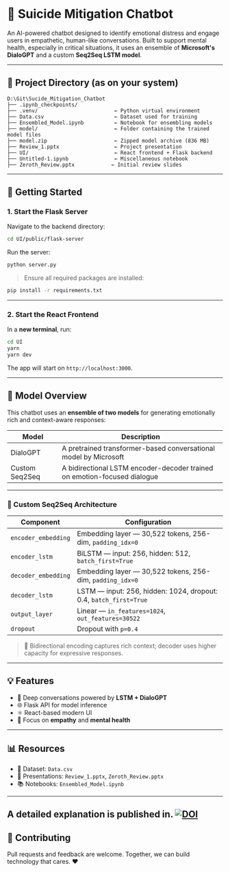 # 🧠 Suicide Mitigation Chatbot

An AI-powered chatbot designed to identify emotional distress and engage users in empathetic, human-like conversations. Built to support mental health, especially in critical situations, it uses an ensemble of **Microsoft's DialoGPT** and a custom **Seq2Seq LSTM model**.

---

## 📁 Project Directory (as on your system)

```
D:\Git\Sucide_Mitigation_Chatbot
├── .ipynb_checkpoints/
├── .venv/                         ← Python virtual environment
├── Data.csv                       ← Dataset used for training
├── Ensembled_Model.ipynb          ← Notebook for ensembling models
├── model/                         ← Folder containing the trained model files
├── model.zip                      ← Zipped model archive (836 MB)
├── Review_1.pptx                  ← Project presentation
├── UI/                            ← React frontend + Flask backend
├── Untitled-1.ipynb               ← Miscellaneous notebook
├── Zeroth_Review.pptx            ← Initial review slides
```

---

## 🚀 Getting Started

### 1. Start the Flask Server

Navigate to the backend directory:

```bash
cd UI/public/flask-server
```

Run the server:

```bash
python server.py
```

> Ensure all required packages are installed:

```bash
pip install -r requirements.txt
```

---

### 2. Start the React Frontend

In a **new terminal**, run:

```bash
cd UI
yarn
yarn dev
```

The app will start on `http://localhost:3000`.

---

## 🤖 Model Overview

This chatbot uses an **ensemble of two models** for generating emotionally rich and context-aware responses:

| Model             | Description                                                                 |
|------------------|-----------------------------------------------------------------------------|
| DialoGPT          | A pretrained transformer-based conversational model by Microsoft            |
| Custom Seq2Seq    | A bidirectional LSTM encoder-decoder trained on emotion-focused dialogue    |

---

### 🧱 Custom Seq2Seq Architecture

| Component             | Configuration                                                       |
|-----------------------|---------------------------------------------------------------------|
| `encoder_embedding`   | Embedding layer — 30,522 tokens, 256-dim, `padding_idx=0`           |
| `encoder_lstm`        | BiLSTM — input: 256, hidden: 512, `batch_first=True`                |
| `decoder_embedding`   | Embedding layer — 30,522 tokens, 256-dim, `padding_idx=0`           |
| `decoder_lstm`        | LSTM — input: 256, hidden: 1024, dropout: 0.4, `batch_first=True`   |
| `output_layer`        | Linear — `in_features=1024`, `out_features=30522`                   |
| `dropout`             | Dropout with `p=0.4`                                                |

> 🔁 Bidirectional encoding captures rich context; decoder uses higher capacity for expressive responses.

---

## 💡 Features

- 💬 Deep conversations powered by **LSTM + DialoGPT**
- 🌐 Flask API for model inference
- ⚛️ React-based modern UI
- 🧠 Focus on **empathy** and **mental health**

---

## 📊 Resources

- 📁 Dataset: `Data.csv`
- 📄 Presentations: `Review_1.pptx`, `Zeroth_Review.pptx`
- 📚 Notebooks: `Ensembled_Model.ipynb`

---
A detailed explanation is published in.
[![DOI](https://zenodo.org/badge/DOI/10.5281/zenodo.15478579.svg)](https://doi.org/10.5281/zenodo.15478579)
---

## 🤝 Contributing

Pull requests and feedback are welcome. Together, we can build technology that cares. ❤️
